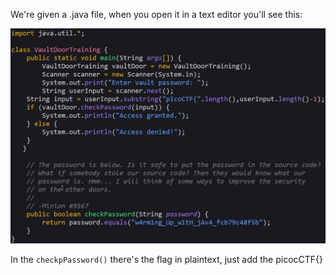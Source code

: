 We're given a .java file, when you open it in a text editor you'll see this:

![image1](/images/picoctf2019-vaultdoortraining/vaultdoortraining1.png)

In the `checkpPassword()` there's the flag in plaintext, just add the picocCTF{}
